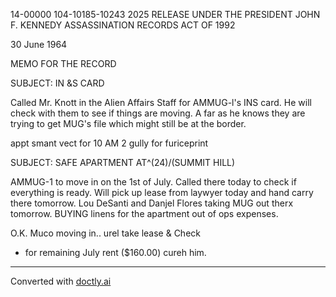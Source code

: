 14-00000
104-10185-10243 2025 RELEASE UNDER THE PRESIDENT JOHN F. KENNEDY ASSASSINATION RECORDS ACT OF 1992

30 June 1964

MEMO FOR THE RECORD

SUBJECT: IN &S CARD

Called Mr. Knott in the Alien Affairs Staff for AMMUG-l's INS card. He will check with them to see if things are moving. A far as he knows they are trying to get MUG's file which might still be at the border.

appt smant vect for 10 AM 2 gully for furiceprint

SUBJECT: SAFE APARTMENT AT^(24)/(SUMMIT HILL)

AMMUG-1 to move in on the 1st of July. Called there today to check if everything is ready. Will pick up lease from laywyer today and hand carry there tomorrow. Lou DeSanti and Danjel Flores taking MUG out therx tomorrow. BUYING linens for the apartment out of ops expenses.

O.K. Muco moving in..
urel take lease & Check
- for remaining July rent
  ($160.00) cureh him.


---
Converted with [doctly.ai](https://doctly.ai)